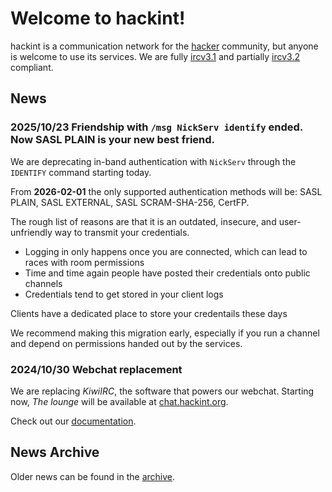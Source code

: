 # Welcome to hackint!

hackint is a communication network for the [hacker](https://en.wikipedia.org/wiki/Hacker_culture) community, but anyone is welcome to use its services. We are fully [ircv3.1](http://ircv3.net/irc/#ircv31) and partially [ircv3.2](https://ircv3.net/irc/#ircv32) compliant.

## News

### 2025/10/23 Friendship with `/msg NickServ identify` ended. Now SASL PLAIN is your new best friend.

We are deprecating in-band authentication with `NickServ` through the `IDENTIFY` command starting today.

From **2026-02-01** the only supported authentication methods will be: SASL PLAIN, SASL EXTERNAL, SASL SCRAM-SHA-256, CertFP.

The rough list of reasons are that it is an outdated, insecure, and user-unfriendly way to transmit your credentials.

- Logging in only happens once you are connected, which can lead to races with room permissions
- Time and time again people have posted their credentials onto public channels
- Credentials tend to get stored in your client logs

Clients have a dedicated place to store your credentails these days

We recommend making this migration early, especially if you run a channel and depend on permissions handed
out by the services.

### 2024/10/30 Webchat replacement

We are replacing _KiwiIRC_, the software that powers our webchat.
Starting now, _The lounge_ will be available at [chat.hackint.org](https://chat.hackint.org).

Check out our [documentation](/webchat).

## News Archive

Older news can be found in the [archive](/archive).
